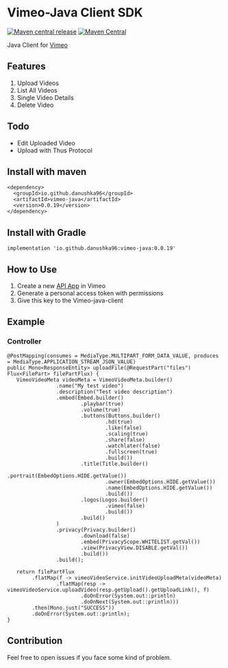 # Vimeo-Java Client SDK
[![Maven central release](https://github.com/Danushka96/vimeo-java/actions/workflows/maven.yml/badge.svg?branch=master)](https://github.com/Danushka96/vimeo-java/actions/workflows/maven.yml) [![Maven Central](https://img.shields.io/maven-central/v/io.github.danushka96/vimeo-java.svg?label=Maven%20Central)](https://search.maven.org/search?q=g:%22io.github.danushka96%22%20AND%20a:%22vimeo-java%22)

Java Client for [Vimeo ](https://vimeo.com/)

## Features

1. Upload Videos
2. List All Videos
3. Single Video Details
4. Delete Video

## Todo

* Edit Uploaded Video
* Upload with Thus Protocol

## Install with maven

```
<dependency>
  <groupId>io.github.danushka96</groupId>
  <artifactId>vimeo-java</artifactId>
  <version>0.0.19</version>
</dependency>
```

## Install with Gradle

```
implementation 'io.github.danushka96:vimeo-java:0.0.19'
```

## How to Use

1. Create a new [API App](https://developer.vimeo.com/apps/new?source=topnav) in Vimeo 
2. Generate a personal access token with permissions
3. Give this key to the Vimeo-java-client

## Example

### Controller

```lang=java
@PostMapping(consumes = MediaType.MULTIPART_FORM_DATA_VALUE, produces = MediaType.APPLICATION_STREAM_JSON_VALUE)
public Mono<ResponseEntity> uploadFile(@RequestPart("files") Flux<FilePart> filePartFlux) {
   VimeoVideoMeta videoMeta = VimeoVideoMeta.builder()
                .name("My test video")
                .description("Test video description")
                .embed(Embed.builder()
                        .playbar(true)
                        .volume(true)
                        .buttons(Buttons.builder()
                                .hd(true)
                                .like(false)
                                .scaling(true)
                                .share(false)
                                .watchlater(false)
                                .fullscreen(true)
                                .build())
                        .title(Title.builder()
                                .portrait(EmbedOptions.HIDE.getValue())
                                .owner(EmbedOptions.HIDE.getValue())
                                .name(EmbedOptions.HIDE.getValue())
                                .build())
                        .logos(Logos.builder()
                                .vimeo(false)
                                .build())
                        .build()
                )
                .privacy(Privacy.builder()
                        .download(false)
                        .embed(PrivacyScope.WHITELIST.getVal())
                        .view(PrivacyView.DISABLE.getVal())
                        .build())
                .build();

   return filePartFlux
        .flatMap(f -> vimeoVideoService.initVideoUploadMeta(videoMeta)
                .flatMap(resp -> vimeoVideoService.uploadVideo(resp.getUpload().getUploadLink(), f)
                        .doOnError(System.out::println)
                        .doOnNext(System.out::println)))
        .then(Mono.just("SUCCESS"))
        .doOnError(System.out::println);
}
```

## Contribution

Feel free to open issues if you face some kind of problem.
